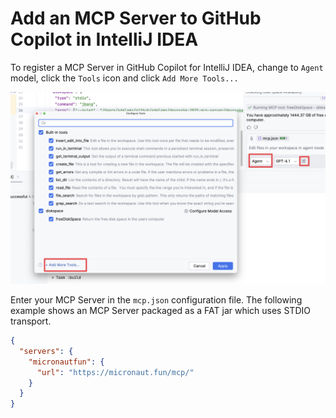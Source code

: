 # Add an MCP Server to GitHub Copilot in IntelliJ IDEA

To register a MCP Server in GitHub Copilot for IntelliJ IDEA, change to `Agent` model, click the `Tools` icon and click `Add More Tools...`

![](intellij-idea-copilot-mcp-server.png)

Enter your MCP Server in the `mcp.json` configuration file. The following example shows an MCP Server packaged as a FAT jar which uses STDIO transport.

```json
{
  "servers": {
    "micronautfun": {
      "url": "https://micronaut.fun/mcp/"
    }
  }
}
```